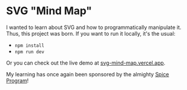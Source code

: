 # SVG "Mind Map"

I wanted to learn about SVG and how to programmatically manipulate it. Thus, this project was born. If you want to run it locally, it's the usual:

- `npm install`
- `npm run dev`

Or you can check out the live demo at [svg-mind-map.vercel.app](http://svg-mind-map.vercel.app/).

My learning has once again been sponsored by the almighty [Spice Program](https://spiceprogram.org)!

